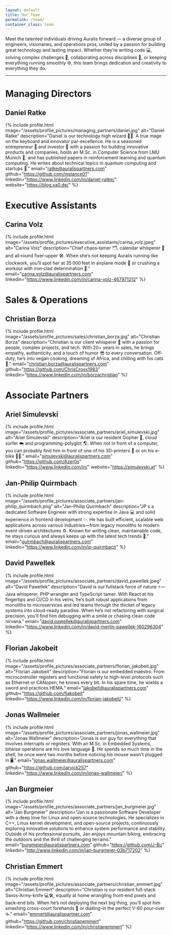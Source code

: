```yaml
---
layout: default
title: Our Team
permalink: /team/
container_class: team
---
```


<script src="/scripts/team.js" type="module"></script>

Meet the talented individuals driving Auralis forward — a diverse group of engineers, visionaries, and operations pros, united by a passion for building great technology and lasting impact. Whether they’re writing code 💻, solving complex challenges 🧠, collaborating across disciplines 🤝, or keeping everything running smoothly ⚙️, this team brings dedication and creativity to everything they do.

---

# Managing Directors

## Daniel Ratke

{% include profile.html 
  image="/assets/profile_pictures/managing_partners/daniel.jpg" 
  alt="Daniel Ratke" 
  description="Daniel is our technology high wizard 🧙‍♂️. A true mage on the keyboard and innovator par-excellence. He is a seasoned entrepreneur 👔 and investor 💸 with a passion for building innovative products and companies, holds an M.Sc. in Computer Science from LMU Munich 🧪, and has published papers in reinforcement learning and quantum computing. He writes about technical topics in quantum computing and startups 📝."
  email="ratke@auralispartners.com"
  github="https://github.com/instance01"
  linkedin="https://www.linkedin.com/in/daniel-ratke/"
  website="https://blog.xa0.de/"
%}


# Executive Assistants

## Carina Volz

{% include profile.html
  image="/assets/profile_pictures/executive_assistants/carina_volz.jpeg"
  alt="Carina Volz"
  description="Chief chaos‑tamer 🗂️, calendar whisperer 📆 and all‑round fixer‑upper 🛠️. When she’s not keeping Auralis running like clockwork, you’ll spot her at 35 000 feet in airplane mode 🤳 or crushing a workout with iron‑clad determination 💪."
  email="carina.volz@auralispartners.com"
  linkedin="https://www.linkedin.com/in/carina-volz-467971212"
%}

# Sales & Operations

## Christian Borza

{% include profile.html
  image="/assets/profile_pictures/sales/christian_borza.jpg"
  alt="Christian Borza"
  description="Christian is our client whisperer 🤝 with a passion for people, complex projects, and tech. With 20+ years in sales, he brings empathy, authenticity, and a touch of humor 😎 to every conversation. Off-duty, he’s into vegan cooking, dreaming of Africa, and chilling with his cats 🐾."
  email="christian.borza@auralispartners.com"
  github="https://github.com/ChrisCross1983"
  linkedin="https://www.linkedin.com/in/borzachristian"
%}

# Associate Partners

## Ariel Simulevski

{% include profile.html
  image="/assets/profile_pictures/associate_partners/ariel_simulevski.jpg"
  alt="Ariel Simulevski"
  description="Ariel is our resident Gopher 🐹, cloud surfer ☁️ and programming-polyglot 🌎. When not in front of a computer, you can probably find him in front of one of his 3D-printers 🦾 or on his e-bike 🚵‍♂️."
  email="simulevski@auralispartners.com"
  github="https://github.com/Azer0s"
  linkedin="https://www.linkedin.com/in/"
  website="https://simulevski.at"
%}

## Jan-Philip Quirmbach

{% include profile.html
  image="/assets/profile_pictures/associate_partners/jan-philip_quirmbach.png"
  alt="Jan-Philip Quirmbach"
  description="JP s a dedicated Software Engineer with strong expertise in Java 💻 and solid experience in frontend development ✨. He has built efficient, scalable web applications across various industries—from legacy monoliths to modern event-driven architectures ⚙️. Known for writing clean, maintainable code, he stays curious and always keeps up with the latest tech trends 🚀."
  email="quirmbach@auralispartners.com"
  linkedin="https://www.linkedin.com/in/jp-quirmbach"
%}

## David Pawellek

{% include profile.html
  image="/assets/profile_pictures/associate_partners/david_pawellek.jpeg"
  alt="David Pawellek"
  description="David is our fullstack force of nature ⚡—Java whisperer, PHP wrangler and TypeScript tamer. With React at his fingertips and CI/CD in his veins, he’s built robust applications from monoliths to microservices and led teams through the thicket of legacy systems into cloud-ready paradise. When he’s not refactoring with surgical precision, you’ll find him debugging with a smile or chasing clean code nirvana."
  email="david.pawellek@auralispartners.com"
  linkedin="https://www.linkedin.com/in/david-merlin-pawellek-160296304"
%}

## Florian Jakobeit

{% include profile.html
  image="/assets/profile_pictures/associate_partners/florian_jakobeit.jpg"
  alt="Florian Jakobeit"
  description="Florian is our embedded maestro. From microcontroller registers and functional safety to high-level protocols such as Ethernet or CANopen, he knows every bit. In his spare time, he wields a sword and practices HEMA."
  email="jakobeit@auralispartners.com"
  github="https://github.com/fjakobeit"
  linkedin="https://www.linkedin.com/in/florian-jakobeit/"
%}

## Jonas Wallmeier

{% include profile.html
  image="/assets/profile_pictures/associate_partners/jonas_wallmeier.jpg"
  alt="Jonas Wallmeier"
  description="Jonas is our guy for everything that involves interrupts or registers. With an M.Sc. in Embedded Systems, bitwise operations are his love language 🤖. He spends so much time in the shell, he once went two months before noticing his mouse wasn't plugged in 🖥️."
  email="jonas.wallmeier@auralispartners.com"
  github="https://github.com/jarvick257"
  linkedin="https://www.linkedin.com/in/jonas-wallmeier/"
%}

## Jan Burgmeier

{% include profile.html
  image="/assets/profile_pictures/associate_partners/jan_burgmeier.jpg"
  alt="Jan Burgmeier"
  description="Jan is a passionate Software Developer with a deep love for Linux and open-source technologies. He specializes in C++, Linux kernel development, and open-source projects, continuously exploring innovative solutions to enhance system performance and stability. Outside of his professional pursuits, Jan enjoys mountain biking, embracing the outdoors and the thrill of challenging terrains."
  email="burgmeier@auralispartners.com"
  github="https://github.com/J-Bu"
  linkedin="http://www.linkedin.com/in/jan-burgmeier-03b717202"
%}

## Christian Emmert

{% include profile.html
  image="/assets/profile_pictures/associate_partners/christian_emmert.jpg"
  alt="Christian Emmert"
  description="Christian is our resident full-stack Swiss-Army-knife 💻🛠️, equally at home wrangling front-end pixels and back-end bits. When he’s not deploying the next big thing, you’ll spot him smashing cross-court forehands 🎾 or dialling-in the perfect V-60 pour-over ☕️."
  email="emmert@auralispartner.com"
  github="https://github.com/christianemmert"
  linkedin="https://www.linkedin.com/in/christianemmert"
%}

<!--## Nasko Atanasov

{% include profile.html
  image="/assets/profile_pictures/associate_partners/nasko_atanasov.jpg"
  alt="Nasko Atanasov"
  description="Nasko is our jack‑of‑all‑trades 🃏. With expertise in many technical domains ⚙️ and outstanding soft skills 🧑, he’s the perfect synergy between engineering and communication. Whether he’s working 💻, dancing 🕺, or engaging in philosophy 💭, he brings unique value to every endeavour."
  email="atanasov@auralispartners.com"
  gitlab="https://gitlab.com/Lajahom"
  linkedin="https://www.linkedin.com/in/atanas-atanasov-software-engineer/"
%}-->
